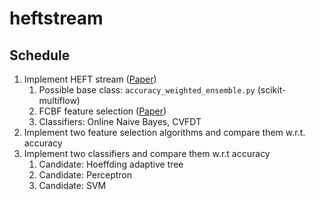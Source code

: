 # heftstream

## Schedule

1. Implement HEFT stream ([Paper](https://link.springer.com/chapter/10.1007/978-3-642-30220-6_1))
    1. Possible base class: `accuracy_weighted_ensemble.py` (scikit-multiflow)
    1. FCBF feature selection ([Paper](https://bioconductor.org/packages/devel/bioc/vignettes/FCBF/inst/doc/FCBF-Vignette.html))
    1. Classifiers: Online Naive Bayes, CVFDT
2. Implement two feature selection algorithms and compare them w.r.t. accuracy
3. Implement two classifiers and compare them w.r.t accuracy
    1. Candidate: Hoeffding adaptive tree
    2. Candidate: Perceptron
    3. Candidate: SVM
